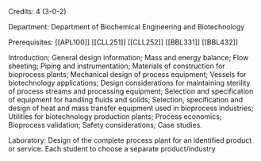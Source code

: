 Credits: 4 (3-0-2)

Department: Department of Biochemical Engineering and Biotechnology

Prerequisites: [[APL100]] [[CLL251]] [[CLL252]] [[BBL331]] [[BBL432]]

Introduction; General design information; Mass and energy balance; Flow sheeting; Piping and instrumentation; Materials of construction for bioprocess plants; Mechanical design of process equipment; Vessels for biotechnology applications; Design considerations for maintaining sterility of process streams and processing equipment; Selection and specification of equipment for handling fluids and solids; Selection, specification and design of heat and mass transfer equipment used in bioprocess industries; Utilities for biotechnology production plants; Process economics; Bioprocess validation; Safety considerations; Case studies.

Laboratory: Design of the complete process plant for an identified product or service. Each student to choose a separate product/industry
